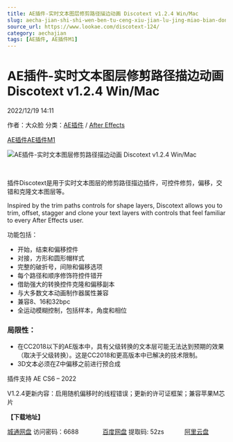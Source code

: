 ```yaml
---
title: AE插件-实时文本图层修剪路径描边动画 Discotext v1.2.4 Win/Mac
slug: aecha-jian-shi-shi-wen-ben-tu-ceng-xiu-jian-lu-jing-miao-bian-dong-hua-discotext-v1-2-4-win-mac
source_url: https://www.lookae.com/discotext-124/
category: aechajian
tags: [AE插件, AE插件M1]
---
```

# AE插件-实时文本图层修剪路径描边动画 Discotext v1.2.4 Win/Mac

2022/12/19 14:11

作者：大众脸
分类：[AE插件](https://www.lookae.com/after-effects/aechajian/) / [After Effects](https://www.lookae.com/after-effects/)

[AE插件](https://www.lookae.com/tag/ae%e6%8f%92%e4%bb%b6/)[AE插件M1](https://www.lookae.com/tag/aem1/)

![AE插件-实时文本图层修剪路径描边动画 Discotext v1.2.4 Win/Mac](https://www.lookae.com/wp-content/uploads/2019/12/Discotext-.jpg "AE插件-实时文本图层修剪路径描边动画 Discotext v1.2.4 Win/Mac-LookAE.com")

﻿

插件Discotext是用于实时文本图层的修剪路径描边插件，可控件修剪，偏移，交错和克隆文本图层等。

Inspired by the trim paths controls for shape layers, Discotext allows you to trim, offset, stagger and clone your text layers with controls that feel familiar to every After Effects user.

功能包括：

* 开始，结束和偏移控件
* 对接，方形和圆形帽样式
* 完整的破折号，间隙和偏移选项
* 每个路径和顺序修饰符控件错开
* 借助强大的转换控件克隆和偏移副本
* 与大多数文本动画制作器属性兼容
* 兼容8、16和32bpc
* 全运动模糊控制，包括样本，角度和相位

### 局限性：

* 在CC2018以下的AE版本中，具有父级转换的文本层可能无法达到预期的效果（取决于父级转换）。这是CC2018和更高版本中已解决的技术限制。
* 3D文本必须在Z中偏移之前进行预合成

插件支持 AE CS6 – 2022

V1.2.4更新内容：启用随机偏移时的线程错误；更新的许可证框架；兼容苹果M芯片

**【下载地址】**

[城通网盘](https://url70.ctfile.com/f/2827370-751070734-7ac370?p=4431) 访问密码：6688              [百度网盘](https://pan.baidu.com/s/1t-PUkALSLxbJUoEMgNXbcw?pwd=52zs) 提取码: 52zs            [阿里云盘](https://www.aliyundrive.com/s/eun65PSHbj1)
